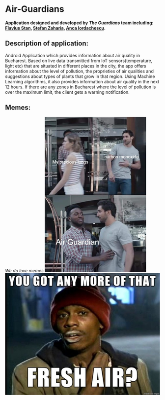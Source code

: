 # Air-Guardians
  **Application designed and developed by _The Guardians_ team including: [Flavius Stan](https://github.com/StanFlavius),  [Stefan Zaharia](https://github.com/stefzah),  [Anca Iordachescu](https://github.com/IordachescuAnca).**

## Description of application:
Android Application which provides information about air quality in Bucharest. Based on live data transmitted from IoT sensors(temperature, light etc) that are situated in different places in the city, the app offers information about the level of pollution, the proprieties of air qualities and suggestions about types of plants that grow in that region. Using Machine Learning algorithms, it also provides information about air quality in the next 12 hours. If there are any zones in Bucharest where the level of pollution is over the maximum limit, the client gets a warning notification.

## Memes:
*We do love memes*
![Meme 1](https://github.com/IordachescuAnca/Air-Guardians/blob/master/Memes/Meme-1.jpg)
![Meme 2](https://github.com/IordachescuAnca/Air-Guardians/blob/master/Memes/Meme-2.jpg)
